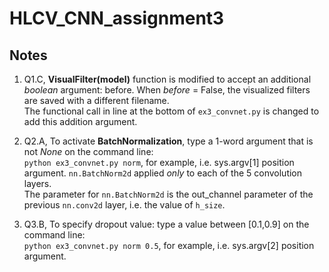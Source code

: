 # HLCV_CNN_assignment3

## Notes

1. Q1.C, **VisualFilter(model)** function is modified to accept an additional _boolean_ argument: before.
   When _before_ = False, the visualized filters are saved with a different filename.  
   The functional call in line at the bottom of ``ex3_convnet.py`` is changed to add this addition argument.  
2. Q2.A, To activate **BatchNormalization**, type a 1-word argument that is not _None_ on the command line:  
   ``python ex3_convnet.py norm``, for example, i.e. sys.argv[1] position argument.
   ``nn.BatchNorm2d`` applied _only_ to each of the 5 convolution layers.  
   The parameter for ``nn.BatchNorm2d`` is the out_channel parameter of the previous ``nn.conv2d`` layer, i.e. 
   the value of ``h_size``.
   
3. Q3.B, To specify dropout value: type a value between [0.1,0.9] on the command line:  
``python ex3_convnet.py norm 0.5``, for example, i.e. sys.argv[2] position argument.
   
